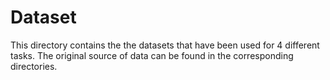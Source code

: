 # Dataset
This directory contains the the datasets that have been used for 4 different tasks. The original source of data can be found in the corresponding directories.
